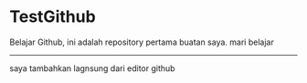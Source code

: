 # TestGithub 

Belajar Github, ini adalah repository pertama buatan saya. mari belajar 

------
saya tambahkan lagnsung dari editor github
